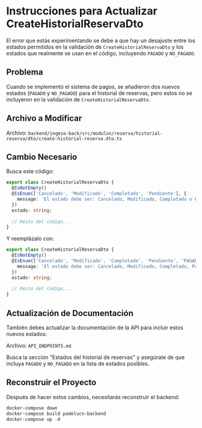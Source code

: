 # Instrucciones para Actualizar CreateHistorialReservaDto

El error que estás experimentando se debe a que hay un desajuste entre los estados permitidos en la validación de `CreateHistorialReservaDto` y los estados que realmente se usan en el código, incluyendo `PAGADO` y `NO_PAGADO`.

## Problema

Cuando se implementó el sistema de pagos, se añadieron dos nuevos estados (`PAGADO` y `NO_PAGADO`) para el historial de reservas, pero estos no se incluyeron en la validación de `CreateHistorialReservaDto`.

## Archivo a Modificar

Archivo: `backend/ingeso-back/src/modulos/reserva/historial-reserva/dto/create-historial-reserva.dto.ts`

## Cambio Necesario

Busca este código:

```typescript
export class CreateHistorialReservaDto {
  @IsNotEmpty()
  @IsEnum(['Cancelado', 'Modificado', 'Completado', 'Pendiente'], {
    message: 'El estado debe ser: Cancelado, Modificado, Completado o Pendiente'
  })
  estado: string;
  
  // Resto del código...
}
```

Y reemplázalo con:

```typescript
export class CreateHistorialReservaDto {
  @IsNotEmpty()
  @IsEnum(['Cancelado', 'Modificado', 'Completado', 'Pendiente', 'PAGADO', 'NO_PAGADO'], {
    message: 'El estado debe ser: Cancelado, Modificado, Completado, Pendiente, PAGADO o NO_PAGADO'
  })
  estado: string;
  
  // Resto del código...
}
```

## Actualización de Documentación

También debes actualizar la documentación de la API para incluir estos nuevos estados:

Archivo: `API_ENDPOINTS.md`

Busca la sección "Estados del historial de reservas" y asegúrate de que incluya `PAGADO` y `NO_PAGADO` en la lista de estados posibles.

## Reconstruir el Proyecto

Después de hacer estos cambios, necesitarás reconstruir el backend:

```powershell
docker-compose down
docker-compose build padelucn-backend
docker-compose up -d
```
